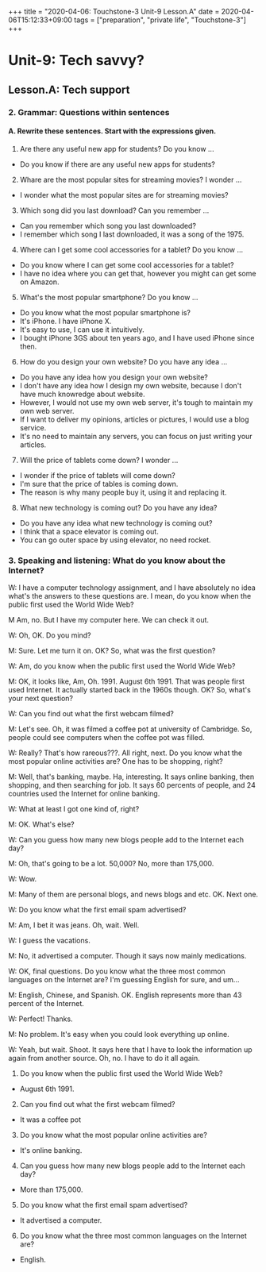 +++
title =  "2020-04-06: Touchstone-3 Unit-9 Lesson.A"
date = 2020-04-06T15:12:33+09:00
tags = ["preparation", "private life", "Touchstone-3"]
+++

# Unit-9: Tech savvy?

## Lesson.A: Tech support

### 2. Grammar: Questions within sentences

#### A. Rewrite these sentences. Start with the expressions given.

1. Are there any useful new app for students? Do you know ...
  - Do you know if there are any useful new apps for students?
2. Whare are the most popular sites for streaming movies? I wonder ...
  - I wonder what the most popular sites are for streaming movies?
3. Which song did you last download? Can you remember ...
  - Can you remember which song you last downloaded?
  - I remember which song I last downloaded, it was a song of the 1975.
4. Where can I get some cool accessories for a tablet? Do you know ...
  - Do you know where I can get some cool accessories for a tablet?
  - I have no idea where you can get that, however you might can get some on Amazon.
5. What's the most popular smartphone? Do you know ...
  - Do you know what the most popular smartphone is?
  - It's iPhone. I have iPhone X.
  - It's easy to use, I can use it intuitively.
  - I bought iPhone 3GS about ten years ago, and I have used iPhone since then.
6. How do you design your own website? Do you have any idea ...
  - Do you have any idea how you design your own website?
  - I don't have any idea how I design my own website,
    because I don't have much knowredge about website.
  - However, I would not use my own web server, it's tough to maintain my own web server.
  - If I want to deliver my opinions, articles or pictures, I would use a blog service.
  - It's no need to maintain any servers, you can focus on just writing your articles.
7. Will the price of tablets come down? I wonder ...
  - I wonder if the price of tablets will come down?
  - I'm sure that the price of tables is coming down.
  - The reason is why many people buy it, using it and replacing it.
8. What new technology is coming out? Do you have any idea?
  - Do you have any idea what new technology is coming out?
  - I think that a space elevator is coming out.
  - You can go outer space by using elevator, no need rocket.

### 3. Speaking and listening: What do you know about the Internet?

W: I have a computer technology assignment,
and I have absolutely no idea what's the answers to these questions are.
I mean, do you know when the public first used the World Wide Web?

M Am, no. But I have my computer here. We can check it out.

W: Oh, OK. Do you mind?

M: Sure. Let me turn it on. OK?
So, what was the first question?

W: Am, do you know when the public first used the World Wide Web?

M: OK, it looks like, Am, Oh. 1991. August 6th 1991.
That was people first used Internet.
It actually started back in the 1960s though. OK?
So, what's your next question?

W: Can you find out what the first webcam filmed?

M: Let's see.
Oh, it was filmed a coffee pot at university of Cambridge.
So, people could see computers when the coffee pot was filled.

W: Really? That's how rareous???.
All right, next.
Do you know what the most popular online activities are?
One has to be shopping, right?

M: Well, that's banking, maybe.
Ha, interesting.
It says online banking, then shopping, and then searching for job.
It says 60 percents of people, and 24 countries used the Internet for online banking.

W: What at least I got one kind of, right?

M: OK. What's else?

W: Can you guess how many new blogs people add to the Internet each day?

M: Oh, that's going to be a lot. 50,000?
No, more than 175,000.

W: Wow.

M: Many of them are personal blogs, and news blogs and etc.
OK. Next one.

W: Do you know what the first email spam advertised?

M: Am, I bet it was jeans.
Oh, wait.
Well.

W: I guess the vacations.

M: No, it advertised a computer.
Though it says now mainly medications.

W: OK, final questions.
Do you know what the three most common languages on the Internet are?
I'm guessing English for sure, and um...

M: English, Chinese, and Spanish. OK.
English represents more than 43 percent of the Internet.

W: Perfect! Thanks.

M: No problem.
It's easy when you could look everything up online.

W: Yeah, but wait. Shoot.
It says here that I have to look the information up again from another source.
Oh, no.
I have to do it all again.

1. Do you know when the public first used the World Wide Web?
  - August 6th 1991.
2. Can you find out what the first webcam filmed?
  - It was a coffee pot
3. Do you know what the most popular online activities are?
  - It's online banking.
4. Can you guess how many new blogs people add to the Internet each day?
  - More than 175,000.
5. Do you know what the first email spam advertised?
  - It advertised a computer.
6. Do you know what the three most common languages on the Internet are?
  - English.


